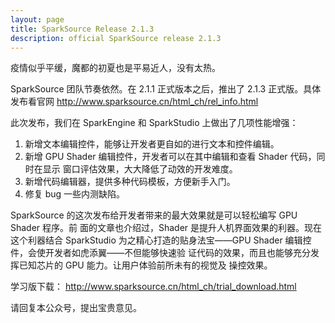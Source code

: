 ```yaml
---
layout: page
title: SparkSource Release 2.1.3
description: official SparkSource release 2.1.3
---
```


疫情似乎平缓，魔都的初夏也是平易近人，没有太热。

SparkSource 团队节奏依然。在 2.1.1 正式版本之后，推出了 2.1.3
正式版。具体发布看官网
http://www.sparksource.cn/html_ch/rel_info.html

此次发布，我们在 SparkEngine 和 SparkStudio 上做出了几项性能增强：

1. 新增文本编辑控件，能够让开发者更自如的进行文本和控件编辑。
2. 新增 GPU Shader 编辑控件，开发者可以在其中编辑和查看 Shader 代码，同时在显示
   窗口评估效果，大大降低了动效的开发难度。
3. 新增代码编辑器，提供多种代码模板，方便新手入门。
4. 修复 bug 一些内测缺陷。

SparkSource 的这次发布给开发者带来的最大效果就是可以轻松编写 GPU Shader 程序。前
面的文章也介绍过，Shader 是提升人机界面效果的利器。现在这个利器结合 SparkStudio
为之精心打造的贴身法宝——GPU Shader 编辑控件，会使开发者如虎添翼——不但能够快速验
证代码的效果，而且也能够充分发挥已知芯片的 GPU 能力。让用户体验前所未有的视觉及
操控效果。

学习版下载：
http://www.sparksource.cn/html_ch/trial_download.html

请回复本公众号，提出宝贵意见。
